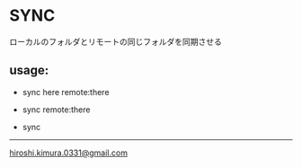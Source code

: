 # SYNC

ローカルのフォルダとリモートの同じフォルダを同期させる

## usage:

* sync here remote:there

* sync remote:there

* sync



---
hiroshi.kimura.0331@gmail.com


